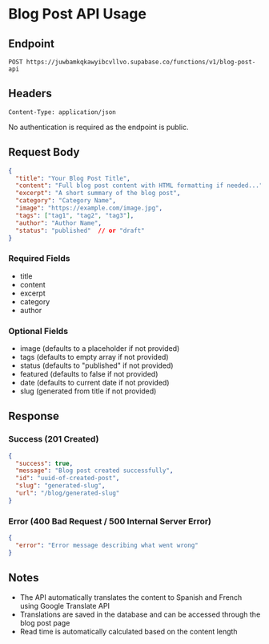 
# Blog Post API Usage

## Endpoint

```
POST https://juwbamkqkawyibcvllvo.supabase.co/functions/v1/blog-post-api
```

## Headers

```
Content-Type: application/json
```

No authentication is required as the endpoint is public.

## Request Body

```json
{
  "title": "Your Blog Post Title",
  "content": "Full blog post content with HTML formatting if needed...",
  "excerpt": "A short summary of the blog post",
  "category": "Category Name",
  "image": "https://example.com/image.jpg",
  "tags": ["tag1", "tag2", "tag3"],
  "author": "Author Name",
  "status": "published"  // or "draft"
}
```

### Required Fields
- title
- content
- excerpt
- category
- author

### Optional Fields
- image (defaults to a placeholder if not provided)
- tags (defaults to empty array if not provided)
- status (defaults to "published" if not provided)
- featured (defaults to false if not provided)
- date (defaults to current date if not provided)
- slug (generated from title if not provided)

## Response

### Success (201 Created)

```json
{
  "success": true,
  "message": "Blog post created successfully",
  "id": "uuid-of-created-post",
  "slug": "generated-slug",
  "url": "/blog/generated-slug"
}
```

### Error (400 Bad Request / 500 Internal Server Error)

```json
{
  "error": "Error message describing what went wrong"
}
```

## Notes

- The API automatically translates the content to Spanish and French using Google Translate API
- Translations are saved in the database and can be accessed through the blog post page
- Read time is automatically calculated based on the content length
